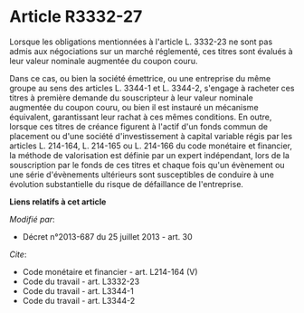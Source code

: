 # Article R3332-27

Lorsque les obligations mentionnées à l'article L. 3332-23 ne sont pas admis aux négociations sur un marché réglementé, ces
titres sont évalués à leur valeur nominale augmentée du coupon couru. 

Dans ce cas, ou bien la société émettrice, ou une entreprise du même groupe au sens des articles L. 3344-1 et L. 3344-2,
s'engage à racheter ces titres à première demande du souscripteur à leur valeur nominale augmentée du coupon couru, ou bien
il est instauré un mécanisme équivalent, garantissant leur rachat à ces mêmes conditions. En outre, lorsque ces titres de
créance figurent à l'actif d'un fonds commun de placement ou d'une société d'investissement à capital variable régis par les
articles L. 214-164, L. 214-165 ou L. 214-166 du code monétaire et financier, la méthode de valorisation est définie par un
expert indépendant, lors de la souscription par le fonds de ces titres et chaque fois qu'un évènement ou une série
d'évènements ultérieurs sont susceptibles de conduire à une évolution substantielle du risque de défaillance de l'entreprise.

**Liens relatifs à cet article**

_Modifié par_:

  - Décret n°2013-687 du 25 juillet 2013 - art. 30

_Cite_:

  - Code monétaire et financier - art. L214-164 (V)
  - Code du travail - art. L3332-23
  - Code du travail - art. L3344-1
  - Code du travail - art. L3344-2
